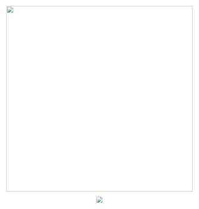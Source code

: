 <p align="center">
  <img src="https://github.com/user-attachments/assets/04c0a41e-6eec-4feb-bf02-6221b662839d" width="500">
</p>

<!--
Visitors Count
-->
<p align="center">
  <img align="center" src="https://profile-counter.glitch.me/20G0T010/count.svg">
</p>

<!--
**20G0T010/20G0T010** is a ✨ _special_ ✨ repository because its `README.md` (this file) appears on your GitHub profile.

Here are some ideas to get you started:

- 🔭 I’m currently working on ...
- 🌱 I’m currently learning ...
- 👯 I’m looking to collaborate on ...
- 🤔 I’m looking for help with ...
- 💬 Ask me about ...
- 📫 How to reach me: ...
- 😄 Pronouns: ...
- ⚡ Fun fact: ...
-->
